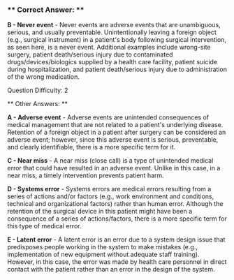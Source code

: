 ### ** Correct Answer: **

**B - Never event** - Never events are adverse events that are unambiguous, serious, and usually preventable. Unintentionally leaving a foreign object (e.g., surgical instrument) in a patient's body following surgical intervention, as seen here, is a never event. Additional examples include wrong-site surgery, patient death/serious injury due to contaminated drugs/devices/biologics supplied by a health care facility, patient suicide during hospitalization, and patient death/serious injury due to administration of the wrong medication.

Question Difficulty: 2

** Other Answers: **

**A - Adverse event** - Adverse events are unintended consequences of medical management that are not related to a patient's underlying disease. Retention of a foreign object in a patient after surgery can be considered an adverse event; however, since this adverse event is serious, preventable, and clearly identifiable, there is a more specific term for it.

**C - Near miss** - A near miss (close call) is a type of unintended medical error that could have resulted in an adverse event. Unlike in this case, in a near miss, a timely intervention prevents patient harm.

**D - Systems error** - Systems errors are medical errors resulting from a series of actions and/or factors (e.g., work environment and conditions, technical and organizational factors) rather than human error. Although the retention of the surgical device in this patient might have been a consequence of a series of actions/factors, there is a more specific term for this type of medical error.

**E - Latent error** - A latent error is an error due to a system design issue that predisposes people working in the system to make mistakes (e.g., implementation of new equipment without adequate staff training). However, in this case, the error was made by health care personnel in direct contact with the patient rather than an error in the design of the system.

